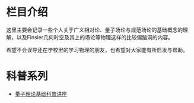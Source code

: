 # 栏目介绍

这里主要会记录一些个人关于广义相对论、量子场论与规范场论的基础概念的理解，以及Finsler几何时空及其上的场论等物理这样的比较偏脑洞的内容。

希望不会误导还在学校里的学习物理的朋友，也希望对大家能有所启发与帮助。

# 科普系列

-	[量子理论基础科普讲座](/page/popsci/quantum1)
